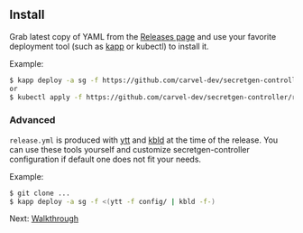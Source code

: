 ## Install

Grab latest copy of YAML from the [Releases page](https://github.com/carvel-dev/secretgen-controller/releases) and use your favorite deployment tool (such as [kapp](https://get-kapp.io) or kubectl) to install it.

Example:

```bash
$ kapp deploy -a sg -f https://github.com/carvel-dev/secretgen-controller/releases/latest/download/release.yml
or
$ kubectl apply -f https://github.com/carvel-dev/secretgen-controller/releases/latest/download/release.yml
```

### Advanced

`release.yml` is produced with [ytt](https://get-ytt.io) and [kbld](https://get-kbld.io) at the time of the release. You can use these tools yourself and customize secretgen-controller configuration if default one does not fit your needs.

Example:

```bash
$ git clone ...
$ kapp deploy -a sg -f <(ytt -f config/ | kbld -f-)
```

Next: [Walkthrough](walkthrough.md)
